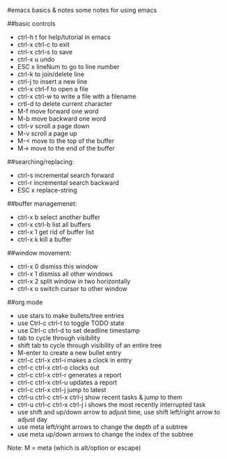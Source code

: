 #emacs basics & notes
some notes for using emacs

##basic controls  
  * ctrl-h t for help/tutorial in emacs
  * ctrl-x ctrl-c to exit
  * ctrl-x ctrl-s to save
  * ctrl-x u undo
  * ESC x lineNum to go to line number
  * ctrl-k to join/delete line
  * ctrl-j to insert a new line
  * ctrl-x ctrl-f to open a file
  * ctrl-x ctrl-w to write a file with a filename
  * crtl-d to delete current character
  * M-f move forward one word
  * M-b move backward one word
  * ctrl-v scroll a page down
  * M-v scroll a page up
  * M-< move to the top of the buffer
  * M-> move to the end of the buffer

##searching/replacing:
  * ctrl-s incremental search forward
  * ctrl-r incremental search backward
  * ESC x replace-string
  
##buffer managemenet:
  * ctrl-x b select another buffer
  * ctrl-x ctrl-b list all buffers
  * ctrl-x 1 get rid of buffer list
  * ctrl-x k kill a buffer
  
##window movement:
  * ctrl-x 0 dismiss this window
  * ctrl-x 1 dismiss all other windows
  * ctrl-x 2 split window in two horizontally
  * ctrl-x o switch cursor to other window

##org mode
  * use stars to make bullets/tree entries
  * use Ctrl-c ctrl-t to toggle TODO state
  * use Ctrl-c ctrl-d to set deadline timestamp
  * tab to cycle through visibility
  * shift tab to cycle through visibility of an entire tree
  * M-enter to create a new bullet entry
  * ctrl-c ctrl-x ctrl-i makes a clock in entry
  * ctrl-c ctrl-x ctrl-o clocks out
  * ctrl-c ctrl-x ctrl-r generates a report
  * ctrl-c ctrl-x ctrl-u updates a report
  * ctrl-c ctrl-x ctrl-j jump to latest
  * ctrl-u ctrl-c ctrl-x ctrl-j show recent tasks & jump to them
  * ctrl-u ctrl-c ctrl-x ctrl-j i shows the most recently interrupted task
  * use shift and up/down arrow to adjust time, use shift left/right arrow to adjust day
  * use meta left/right arrows to change the depth of a subtree 
  * use meta up/down arrows to change the index of the subtree

Note: M = meta (which is alt/option or escape)
